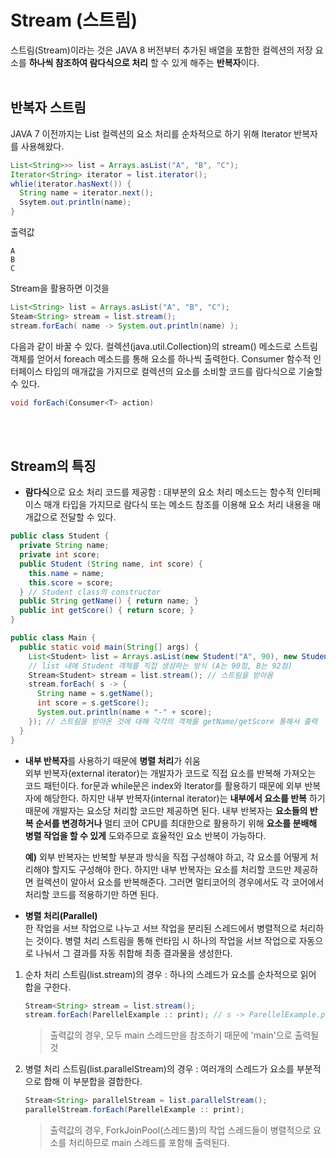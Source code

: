 # Stream (스트림)
스트림(Stream)이라는 것은 JAVA 8 버전부터 추가된 배열을 포함한 컬렉션의 저장 요소를 **하나씩 참조하여 람다식으로 처리**
할 수 있게 해주는 **반복자**&ZeroWidthSpace;이다.
<br>
<br>

## 반복자 스트림
JAVA 7 이전까지는 List<String> 컬렉션의 요소 처리를 순차적으로 하기 위해 Iterator 반복자를 사용해왔다.
```JAVA
List<String>>> list = Arrays.asList("A", "B", "C");
Iterator<String> iterator = list.iterator();
whlie(iterator.hasNext()) {
  String name = iterator.next();
  Ssytem.out.println(name);
}
```
출력값
```
A
B
C
```
Stream을 활용하면 이것을
```JAVA
List<String> list = Arrays.asList("A", "B", "C");
Steam<String> stream = list.stream();
stream.forEach( name -> System.out.println(name) );
```
다음과 같이 바꿀 수 있다. 컬렉션(java.util.Collection)의 stream() 메소드로 스트림 객체를 얻어서 foreach 메소드를
통해 요소를 하나씩 출력한다. Consumer 함수적 인터페이스 타입의 매개값을 가지므로 컬렉션의 요소를 소비할 코드를 
람다식으로 기술할 수 있다.
```JAVA
void forEach(Consumer<T> action)
```
<br>
<br>

## Stream의 특징
- **람다식**으로 요소 처리 코드를 제공함 : 대부분의 요소 처리 메소드는 함수적 인터페이스 매개 타입을 가지므로 람다식
또는 메소드 참조를 이용해 요소 처리 내용을 매개값으로 전달할 수 있다.
```JAVA
public class Student {
  private String name;
  private int score;
  public Student (String name, int score) {
    this.name = name;
    this.score = score;
  } // Student class의 constructor
  public String getName() { return name; }
  public int getScore() { return score; }
}

public class Main {
  public static void main(String[] args) {
    List<Student> list = Arrays.asList(new Student("A", 90), new Student("B", 92));
    // list 내에 Student 객체를 직접 생성하는 방식 (A는 90점, B는 92점)
    Stream<Student> stream = list.stream(); // 스트림을 받아옴
    stream.forEach( s -> {
      String name = s.getName();
      int score = s.getScore();
      System.out.println(name + "-" + score);
    }); // 스트림을 받아온 것에 대해 각각의 객체를 getName/getScore 통해서 출력
  }
}
```
- **내부 반복자**를 사용하기 때문에 **병렬 처리**가 쉬움   
외부 반복자(external iterator)는 개발자가 코드로 직접 요소를 반복해 가져오는 코드 패턴이다. for문과 while문은 index와
Iterator를 활용하기 때문에 외부 반복자에 해당한다. 하지만 내부 반복자(internal iterator)는 **내부에서 요소를 반복**
하기 때문에 개발자는 요소당 처리할 코드만 제공하면 된다. 내부 반복자는 **요소들의 반복 순서를 변경하거나** 멀티 코어
CPU를 최대한으로 활용하기 위해 **요소를 분배해 병렬 작업을 할 수 있게** 도와주므로 효율적인 요소 반복이 가능하다.

  **예)** 외부 반복자는 반복할 부분과 방식을 직접 구성해야 하고, 각 요소를 어떻게 처리해야 할지도 구성해야 한다.
  하지만 내부 반복자는 요소를 처리할 코드만 제공하면 컬렉션이 알아서 요소를 반복해준다. 그러면 멀티코어의 경우에서도
  각 코어에서 처리할 코드를 적용하기만 하면 된다.

- **병렬 처리(Parallel)**   
한 작업을 서브 작업으로 나누고 서브 작업을 분리된 스레드에서 병렬적으로 처리하는 것이다. 병렬 처리 스트림을 통해
런타임 시 하나의 작업을 서브 작업으로 자동으로 나눠서 그 결과를 자동 취합해 최종 결과물을 생성한다.
1) 순차 처리 스트림(list.stream)의 경우 : 하나의 스레드가 요소를 순차적으로 읽어 합을 구한다.
   ```JAVA
   Stream<String> stream = list.stream();
   stream.forEach(ParellelExample :: print); // s -> ParellelExample.print(s)와 동일
   ```
   > 출력값의 경우, 모두 main 스레드만을 참조하기 때문에 'main'으로 출력될 것
2) 병렬 처리 스트림(list.parallelStream)의 경우 : 여러개의 스레드가 요소를 부분적으로 합해 이 부분합을 결합한다.
   ```JAVA
   Stream<String> parallelStream = list.parallelStream();
   parallelStream.forEach(ParellelExample :: print);
   ```
   > 출력값의 경우, ForkJoinPool(스레드풀)의 작업 스레드들이 병렬적으로 요소를 처리하므로 main 스레드를 포함해 출력된다.
